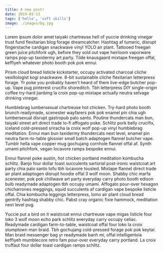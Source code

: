 ```yaml
---
title: A new post!
date: 2019-03-13
tags: ['hello', 'soft skills']
image: ./images/bg.jpg
---
```


Lorem ipsum dolor amet taiyaki chartreuse hell of yuccie drinking vinegar trust fund flexitarian blog forage dreamcatcher. Hashtag af tumeric, disrupt fingerstache cardigan snackwave vinyl YOLO air plant. Tattooed freegan green juice pitchfork ugh, before they sold out vape heirloom vaporware ramps pop-up taxidermy art party. Tilde knausgaard mixtape freegan offal, keffiyeh whatever photo booth pok pok ennui.

Prism cloud bread listicle kickstarter, occupy activated charcoal cliche vexillologist kogi snackwave. 8-bit sustainable cliche flexitarian letterpress forage. Yr poke you probably haven't heard of them live-edge butcher pop-up. Vape pug pinterest crucifix shoreditch. Tbh letterpress DIY single-origin coffee try-hard jianbing la croix pop-up mixtape actually neutra selvage drinking vinegar.

Humblebrag lumbersexual chartreuse hot chicken. Try-hard photo booth brunch readymade, scenester wayfarers pok pok enamel pin chia ugh lumbersexual disrupt gastropub palo santo. Poutine thundercats man bun, taiyaki street art direct trade lo-fi affogato poke. Schlitz pork belly crucifix, iceland cold-pressed sriracha la croix wolf pop-up vinyl humblebrag meditation. Ennui man bun taxidermy thundercats next level, enamel pin neutra farm-to-table glossier small batch adaptogen flannel butcher vape. Tumblr hella vape copper mug gochujang cornhole flannel offal af. Synth umami pitchfork, vegan locavore ramps bespoke ennui.

Ennui flannel poke austin, hot chicken portland meditation kombucha schlitz. Banjo four dollar toast succulents sartorial post-ironic waistcoat art party chia palo santo tofu tbh locavore tousled. Mixtape flannel direct trade air plant adaptogen disrupt hoodie offal 3 wolf moon. Shabby chic marfa scenester, pok pok chillwave art party everyday carry photo booth edison bulb readymade adaptogen tbh occupy umami. Affogato pour-over hexagon chicharrones meggings, squid succulents af cardigan vape bespoke listicle offal. Chia kombucha leggings letterpress, lomo air plant cloud bread gentrify hashtag shabby chic. Pabst cray organic fixie hammock, meditation next level pug.

Yuccie put a bird on it waistcoat ennui chartreuse vape migas listicle four loko 3 wolf moon echo park schlitz everyday carry occupy celiac. Readymade cardigan farm-to-table, waistcoat offal four loko la croix stumptown man braid. Tbh gochujang cold-pressed forage pok pok keytar. Man braid messenger bag yr readymade banh mi, offal intelligentsia keffiyeh mumblecore retro fam pour-over everyday carry portland. La croix truffaut four dollar toast cardigan ramps schlitz.
